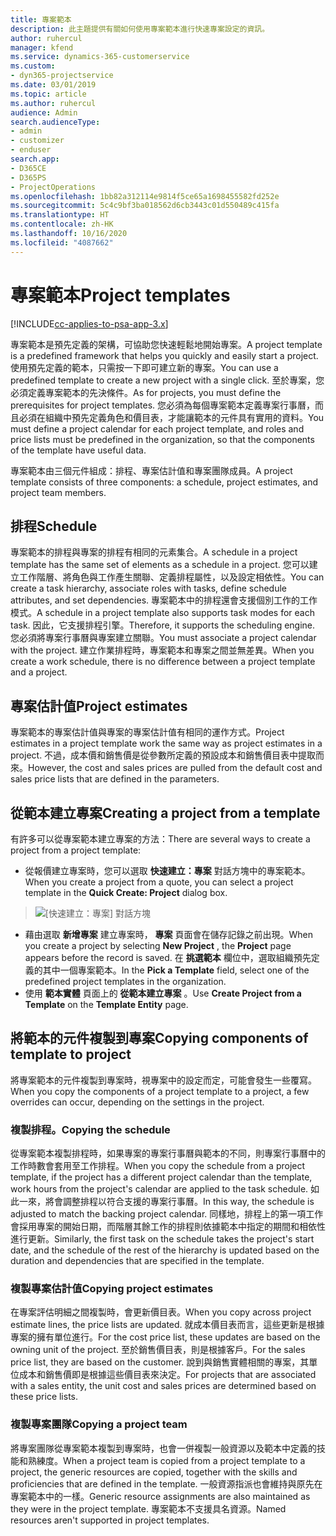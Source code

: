 ```yaml
---
title: 專案範本
description: 此主題提供有關如何使用專案範本進行快速專案設定的資訊。
author: ruhercul
manager: kfend
ms.service: dynamics-365-customerservice
ms.custom:
- dyn365-projectservice
ms.date: 03/01/2019
ms.topic: article
ms.author: ruhercul
audience: Admin
search.audienceType:
- admin
- customizer
- enduser
search.app:
- D365CE
- D365PS
- ProjectOperations
ms.openlocfilehash: 1bb82a312114e9814f5ce65a1698455582fd252e
ms.sourcegitcommit: 5c4c9bf3ba018562d6cb3443c01d550489c415fa
ms.translationtype: HT
ms.contentlocale: zh-HK
ms.lasthandoff: 10/16/2020
ms.locfileid: "4087662"
---
```

# <a name="project-templates"></a><span data-ttu-id="636fc-103">專案範本</span><span class="sxs-lookup"><span data-stu-id="636fc-103">Project templates</span></span> 

[!INCLUDE[cc-applies-to-psa-app-3.x](../includes/cc-applies-to-psa-app-3x.md)]

<span data-ttu-id="636fc-104">專案範本是預先定義的架構，可協助您快速輕鬆地開始專案。</span><span class="sxs-lookup"><span data-stu-id="636fc-104">A project template is a predefined framework that helps you quickly and easily start a project.</span></span> <span data-ttu-id="636fc-105">使用預先定義的範本，只需按一下即可建立新的專案。</span><span class="sxs-lookup"><span data-stu-id="636fc-105">You can use a predefined template to create a new project with a single click.</span></span> <span data-ttu-id="636fc-106">至於專案，您必須定義專案範本的先決條件。</span><span class="sxs-lookup"><span data-stu-id="636fc-106">As for projects, you must define the prerequisites for project templates.</span></span> <span data-ttu-id="636fc-107">您必須為每個專案範本定義專案行事曆，而且必須在組織中預先定義角色和價目表，才能讓範本的元件具有實用的資料。</span><span class="sxs-lookup"><span data-stu-id="636fc-107">You must define a project calendar for each project template, and roles and price lists must be predefined in the organization, so that the components of the template have useful data.</span></span>

<span data-ttu-id="636fc-108">專案範本由三個元件組成：排程、專案估計值和專案團隊成員。</span><span class="sxs-lookup"><span data-stu-id="636fc-108">A project template consists of three components: a schedule, project estimates, and project team members.</span></span>

## <a name="schedule"></a><span data-ttu-id="636fc-109">排程</span><span class="sxs-lookup"><span data-stu-id="636fc-109">Schedule</span></span>

<span data-ttu-id="636fc-110">專案範本的排程與專案的排程有相同的元素集合。</span><span class="sxs-lookup"><span data-stu-id="636fc-110">A schedule in a project template has the same set of elements as a schedule in a project.</span></span> <span data-ttu-id="636fc-111">您可以建立工作階層、將角色與工作產生關聯、定義排程屬性，以及設定相依性。</span><span class="sxs-lookup"><span data-stu-id="636fc-111">You can create a task hierarchy, associate roles with tasks, define schedule attributes, and set dependencies.</span></span> <span data-ttu-id="636fc-112">專案範本中的排程還會支援個別工作的工作模式。</span><span class="sxs-lookup"><span data-stu-id="636fc-112">A schedule in a project template also supports task modes for each task.</span></span> <span data-ttu-id="636fc-113">因此，它支援排程引擎。</span><span class="sxs-lookup"><span data-stu-id="636fc-113">Therefore, it supports the scheduling engine.</span></span> <span data-ttu-id="636fc-114">您必須將專案行事曆與專案建立關聯。</span><span class="sxs-lookup"><span data-stu-id="636fc-114">You must associate a project calendar with the project.</span></span> <span data-ttu-id="636fc-115">建立作業排程時，專案範本和專案之間並無差異。</span><span class="sxs-lookup"><span data-stu-id="636fc-115">When you create a work schedule, there is no difference between a project template and a project.</span></span>

## <a name="project-estimates"></a><span data-ttu-id="636fc-116">專案估計值</span><span class="sxs-lookup"><span data-stu-id="636fc-116">Project estimates</span></span>

<span data-ttu-id="636fc-117">專案範本的專案估計值與專案的專案估計值有相同的運作方式。</span><span class="sxs-lookup"><span data-stu-id="636fc-117">Project estimates in a project template work the same way as project estimates in a project.</span></span> <span data-ttu-id="636fc-118">不過，成本價和銷售價是從參數所定義的預設成本和銷售價目表中提取而來。</span><span class="sxs-lookup"><span data-stu-id="636fc-118">However, the cost and sales prices are pulled from the default cost and sales price lists that are defined in the parameters.</span></span>

## <a name="creating-a-project-from-a-template"></a><span data-ttu-id="636fc-119">從範本建立專案</span><span class="sxs-lookup"><span data-stu-id="636fc-119">Creating a project from a template</span></span>
 
<span data-ttu-id="636fc-120">有許多可以從專案範本建立專案的方法：</span><span class="sxs-lookup"><span data-stu-id="636fc-120">There are several ways to create a project from a project template:</span></span>

- <span data-ttu-id="636fc-121">從報價建立專案時，您可以選取 **快速建立：專案** 對話方塊中的專案範本。</span><span class="sxs-lookup"><span data-stu-id="636fc-121">When you create a project from a quote, you can select a project template in the **Quick Create: Project** dialog box.</span></span>

> ![[快速建立：專案] 對話方塊](media/project-11.png)

- <span data-ttu-id="636fc-123">藉由選取 **新增專案** 建立專案時， **專案** 頁面會在儲存記錄之前出現。</span><span class="sxs-lookup"><span data-stu-id="636fc-123">When you create a project by selecting **New Project** , the **Project** page appears before the record is saved.</span></span> <span data-ttu-id="636fc-124">在 **挑選範本** 欄位中，選取組織預先定義的其中一個專案範本。</span><span class="sxs-lookup"><span data-stu-id="636fc-124">In the **Pick a Template** field, select one of the predefined project templates in the organization.</span></span>
- <span data-ttu-id="636fc-125">使用 **範本實體** 頁面上的 **從範本建立專案** 。</span><span class="sxs-lookup"><span data-stu-id="636fc-125">Use **Create Project from a Template** on the **Template Entity** page.</span></span>

## <a name="copying-components-of-template-to-project"></a><span data-ttu-id="636fc-126">將範本的元件複製到專案</span><span class="sxs-lookup"><span data-stu-id="636fc-126">Copying components of template to project</span></span>

<span data-ttu-id="636fc-127">將專案範本的元件複製到專案時，視專案中的設定而定，可能會發生一些覆寫。</span><span class="sxs-lookup"><span data-stu-id="636fc-127">When you copy the components of a project template to a project, a few overrides can occur, depending on the settings in the project.</span></span>

### <a name="copying-the-schedule"></a><span data-ttu-id="636fc-128">複製排程。</span><span class="sxs-lookup"><span data-stu-id="636fc-128">Copying the schedule</span></span>

<span data-ttu-id="636fc-129">從專案範本複製排程時，如果專案的專案行事曆與範本的不同，則專案行事曆中的工作時數會套用至工作排程。</span><span class="sxs-lookup"><span data-stu-id="636fc-129">When you copy the schedule from a project template, if the project has a different project calendar than the template, work hours from the project's calendar are applied to the task schedule.</span></span> <span data-ttu-id="636fc-130">如此一來，將會調整排程以符合支援的專案行事曆。</span><span class="sxs-lookup"><span data-stu-id="636fc-130">In this way, the schedule is adjusted to match the backing project calendar.</span></span> <span data-ttu-id="636fc-131">同樣地，排程上的第一項工作會採用專案的開始日期，而階層其餘工作的排程則依據範本中指定的期間和相依性進行更新。</span><span class="sxs-lookup"><span data-stu-id="636fc-131">Similarly, the first task on the schedule takes the project's start date, and the schedule of the rest of the hierarchy is updated based on the duration and dependencies that are specified in the template.</span></span> 

### <a name="copying-project-estimates"></a><span data-ttu-id="636fc-132">複製專案估計值</span><span class="sxs-lookup"><span data-stu-id="636fc-132">Copying project estimates</span></span> 

<span data-ttu-id="636fc-133">在專案評估明細之間複製時，會更新價目表。</span><span class="sxs-lookup"><span data-stu-id="636fc-133">When you copy across project estimate lines, the price lists are updated.</span></span> <span data-ttu-id="636fc-134">就成本價目表而言，這些更新是根據專案的擁有單位進行。</span><span class="sxs-lookup"><span data-stu-id="636fc-134">For the cost price list, these updates are based on the owning unit of the project.</span></span> <span data-ttu-id="636fc-135">至於銷售價目表，則是根據客戶。</span><span class="sxs-lookup"><span data-stu-id="636fc-135">For the sales price list, they are based on the customer.</span></span> <span data-ttu-id="636fc-136">說到與銷售實體相關的專案，其單位成本和銷售價即是根據這些價目表來決定。</span><span class="sxs-lookup"><span data-stu-id="636fc-136">For projects that are associated with a sales entity, the unit cost and sales prices are determined based on these price lists.</span></span>

### <a name="copying-a-project-team"></a><span data-ttu-id="636fc-137">複製專案團隊</span><span class="sxs-lookup"><span data-stu-id="636fc-137">Copying a project team</span></span>

<span data-ttu-id="636fc-138">將專案團隊從專案範本複製到專案時，也會一併複製一般資源以及範本中定義的技能和熟練度。</span><span class="sxs-lookup"><span data-stu-id="636fc-138">When a project team is copied from a project template to a project, the generic resources are copied, together with the skills and proficiencies that are defined in the template.</span></span> <span data-ttu-id="636fc-139">一般資源指派也會維持與原先在專案範本中的一樣。</span><span class="sxs-lookup"><span data-stu-id="636fc-139">Generic resource assignments are also maintained as they were in the project template.</span></span> <span data-ttu-id="636fc-140">專案範本不支援具名資源。</span><span class="sxs-lookup"><span data-stu-id="636fc-140">Named resources aren't supported in project templates.</span></span>

